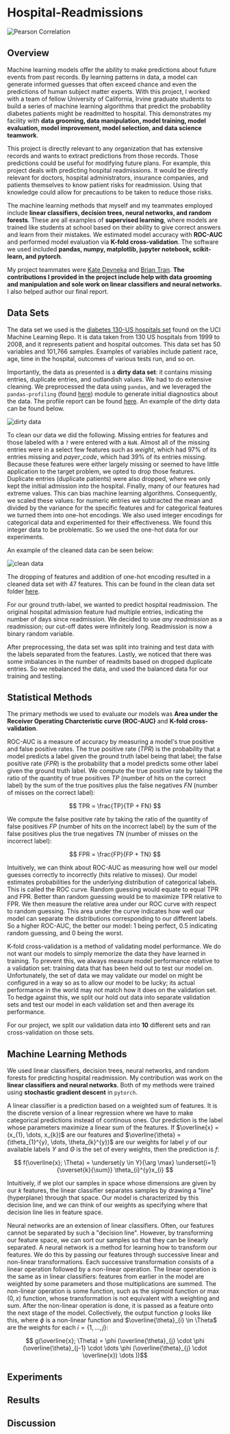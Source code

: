 # Hospital-Readmissions

![Pearson Correlation](Images/pearsoncorrelation.png)

## Overview

Machine learning models offer the ability to make predictions about future events from past records.  By learning patterns in data, a model can generate informed guesses that often exceed chance and even the predictions of human subject matter experts.  With this project, I worked with a team of fellow University of California, Irvine graduate students to build a series of machine learning algorithms that predict the probability diabetes patients might be readmitted to hospital.  This demonstrates my facility with **data grooming, data manipulation, model training, model evaluation, model improvement, model selection, and data science teamwork**.

This project is directly relevant to any organization that has extensive records and wants to extract predictions from those records.  Those predictions could be useful for modifying future plans.  For example, this project deals with predicting hospital readmissions.  It would be directly relevant for doctors, hospital administrators, insurance companies, and patients themselves to know patient risks for readmission.  Using that knowledge could allow for precautions to be taken to reduce those risks.

The machine learning methods that myself and my teammates employed include **linear classifiers, decision trees, neural networks, and random forests**.  These are all examples of **supervised learning**, where models are trained like students at school based on their ability to give correct answers and learn from their mistakes.  We estimated model accuracy with **ROC-AUC** and performed model evaluation via **K-fold cross-validation**.  The software we used included **pandas, numpy, matplotlib, jupyter notebook, scikit-learn, and pytorch**.

My project teammates were [Kate Deyneka](https://www.linkedin.com/in/edeyneka/) and [Brian Tran](https://www.linkedin.com/in/brian-d-tran/).  **The contributions I provided in the project include help with data grooming and manipulation and sole work on linear classifiers and neural networks.**  I also helped author our final report.

## Data Sets

The data set we used is the [diabetes 130-US hospitals set](https://archive-beta.ics.uci.edu/dataset/296/diabetes+130+us+hospitals+for+years+1999+2008) found on the UCI Machine Learning Repo.  It is data taken from 130 US hospitals from 1999 to 2008, and it represents patient and hospital outcomes.  This data set has 50 variables and 101,766 samples.  Examples of variables include patient race, age, time in the hospital, outcomes of various tests run, and so on.

Importantly, the data as presented is a **dirty data set**:  it contains missing entries, duplicate entries, and outlandish values.  We had to do extensive cleaning.  We preprocessed the data using `pandas`, and we leveraged the `pandas-profiling` (found [here](https://pypi.org/project/pandas-profiling/)) module to generate initial diagnostics about the data.  The profile report can be found [here](report.html).  An example of the dirty data can be found below.

![dirty data](Images/OriginalData.png)

To clean our data we did the following.  Missing entries for features and those labeled with a `?` were entered with a `NaN`.  Almost all of the missing entries were in a select few features such as *weight*, which had $97\%$ of its entries missing and *payer_code*, which had $39\%$ of its entries missing.  Because these features were either largely missing or seemed to have little application to the target problem, we opted to drop those features.  Duplicate entries (duplicate patients) were also dropped, where we only kept the initial admission into the hospital.  Finally, many of our features had extreme values.  This can bias machine learning algorithms.  Consequently, we scaled these values:  for numeric entries we subtracted the mean and divided by the variance for the specific features and for categorical features we turned them into one-hot encodings.  We also used integer encodings for categorical data and experimented for their effectiveness.  We found this integer data to be problematic.  So we used the one-hot data for our experiments.

An example of the cleaned data can be seen below:

![clean data](Images/CleanedData1Hot.png)

The dropping of features and addition of one-hot encoding resulted in a cleaned data set with 47 features.  This can be found in the clean data set folder [here](CleanedData/).

For our ground truth-label, we wanted to predict hospital readmission.  The original hospital admission feature had multiple entries, indicating the number of days since readmission.  We decided to use *any readmission* as a readmission; our cut-off dates were infinitely long.  Readmission is now a binary random variable.

After preprocessing, the data set was split into training and test data with the labels separated from the features.  Lastly, we noticed that there was some imbalances in the number of readmits based on dropped duplicate entries.  So we rebalanced the data, and used the balanced data for our training and testing.

## Statistical Methods

The primary methods we used to evaluate our models was **Area under the Receiver Operating Charcteristic curve (ROC-AUC)** and **K-fold cross-validation**.

ROC-AUC is a measure of accuracy by measuring a model's true positive and false positive rates.  The true positive rate ($TPR$) is the probability that a model predicts a label given the ground truth label being that label; the false positive rate ($FPR$) is the probability that a model predicts some other label given the ground truth label.  We compute the true positive rate by taking the ratio of the quantity of true positives $TP$ (number of hits on the correct label) by the sum of the true positives plus the false negatives $FN$ (number of misses on the correct label):

$$ TPR = \frac{TP}{TP + FN} $$

We compute the false positive rate by taking the ratio of the quantity of false positives $FP$ (number of hits on the incorrect label) by the sum of the false positives plus the true negatives $TN$ (number of misses on the incorrect label):

$$ FPR = \frac{FP}{FP + TN} $$

Intuitively, we can think about ROC-AUC as measuring how well our model guesses correctly to incorrectly (hits relative to misses).  Our model estimates probabilities for the underlying distribution of categorical labels.  This is called the ROC curve.  Random guessing would equate to equal TPR and FPR.  Better than random guessing would be to maximize TPR relative to FPR.  We then measure the relative area under our ROC curve with respect to random guessing.  This area under the curve indicates how well our model can separate the distributions corresponding to our different labels.  So a higher ROC-AUC, the better our model:  1 being perfect, 0.5 indicating random guessing, and 0 being the worst.

K-fold cross-validation is a method of validating model performance.  We do not want our models to simply memorize the data they have learned in training.  To prevent this, we always measure model performance relative to a validation set:  training data that has been held out to test our model on.  Unfortunately, the set of data we may validate our model on might be configured in a way so as to allow our model to be lucky; its actual performance in the world may not match how it does on the validation set.  To hedge against this, we split our hold out data into separate validation sets and test our model in each validation set and then average its performance.

For our project, we split our validation data into **10** different sets and ran cross-validation on those sets.

## Machine Learning Methods

We used linear classifiers, decision trees, neural networks, and random forests for predicting hospital readmission.  My contribution was work on the **linear classifiers and neural networks**.  Both of my methods were trained using **stochastic gradient descent** in `pytorch`.

A linear classifier is a prediction based on a weighted sum of features.  It is the discrete version of a linear regression where we have to make categorical predictions instead of continous ones.  Our prediction is the label whose parameters maximize a linear sum of the features. If $\overline{x} = (x_{1}, \dots, x_{k})$ are our features and $\overline{\theta} = (\theta_{1}^{y}, \dots, \theta_{k}^{y})$ are our weights for label $y$ of our available labels $Y$ and $\Theta$ is the set of every weights, then the prediction is $f$:

$$ f(\overline{x}; \Theta) = \underset{y \in Y}{\arg \max} \underset{i=1}{\overset{k}{\sum}} \theta_{i}^{y}x_{i} $$

Intuitively, if we plot our samples in space whose dimensions are given by our $k$ features, the linear classifier separates samples by drawing a "line" (hyperplane) through that space.  Our model is characterized by this decision line, and we can think of our weights as specifying where that decision line lies in feature space.

Neural networks are an extension of linear classifiers.  Often, our features cannot be separated by such a "decision line".  However, by transforming our feature space, we can sort our samples so that they can be linearly separated.  A neural network is a method for learning how to transform our features.  We do this by passing our features through successive linear and non-linear transformations.  Each successive transformation consists of a linear operation followed by a non-linear operation.  The linear operation is the same as in linear classifiers:  features from earlier in the model are weighted by some parameters and those multiplications are summed.  The non-linear operation is some function, such as the sigmoid function or $\max (0,x)$ function, whose transformation is not equivalent with a weighting and sum.  After the non-linear operation is done, it is passed as a feature onto the next stage of the model.  Collectively, the output function $g$ looks like this, where $\phi$ is a non-linear function and $\overline{\theta}_{i} \in \Theta$ are the weights for each $i = \{1, \dots, j \}$:

$$ g(\overline{x}; \Theta) = \phi (\overline{\theta}_{j} \cdot \phi (\overline{\theta}_{j-1} \cdot \dots \phi (\overline{\theta}_{j} \cdot \overline{x}) \dots ))$$

## Experiments

## Results

## Discussion
